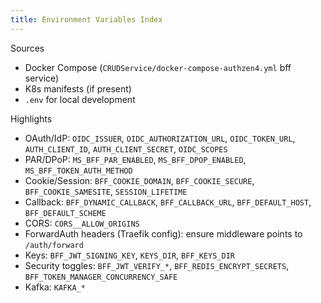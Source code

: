 ```yaml
---
title: Environment Variables Index
---
```


Sources

- Docker Compose (`CRUDService/docker-compose-authzen4.yml` bff service)
- K8s manifests (if present)
- `.env` for local development

Highlights

- OAuth/IdP: `OIDC_ISSUER`, `OIDC_AUTHORIZATION_URL`, `OIDC_TOKEN_URL`, `AUTH_CLIENT_ID`, `AUTH_CLIENT_SECRET`, `OIDC_SCOPES`
- PAR/DPoP: `MS_BFF_PAR_ENABLED`, `MS_BFF_DPOP_ENABLED`, `MS_BFF_TOKEN_AUTH_METHOD`
- Cookie/Session: `BFF_COOKIE_DOMAIN`, `BFF_COOKIE_SECURE`, `BFF_COOKIE_SAMESITE`, `SESSION_LIFETIME`
- Callback: `BFF_DYNAMIC_CALLBACK`, `BFF_CALLBACK_URL`, `BFF_DEFAULT_HOST`, `BFF_DEFAULT_SCHEME`
- CORS: `CORS__ALLOW_ORIGINS`
- ForwardAuth headers (Traefik config): ensure middleware points to `/auth/forward`
- Keys: `BFF_JWT_SIGNING_KEY`, `KEYS_DIR`, `BFF_KEYS_DIR`
- Security toggles: `BFF_JWT_VERIFY_*`, `BFF_REDIS_ENCRYPT_SECRETS`, `BFF_TOKEN_MANAGER_CONCURRENCY_SAFE`
- Kafka: `KAFKA_*`


